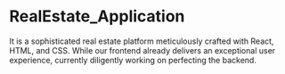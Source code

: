 # RealEstate_Application
 It is a sophisticated real estate platform meticulously crafted with React, HTML, and CSS. While our frontend already delivers an exceptional user experience, currently diligently working on perfecting the backend.
